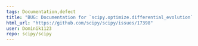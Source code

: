 ```yaml
---
tags: Documentation,defect
title: "BUG: Documentation for `scipy.optimize.differential_evolution` is incomplete, reference link is broken"
html_url: "https://github.com/scipy/scipy/issues/17398"
user: Dominik1123
repo: scipy/scipy
---
```



